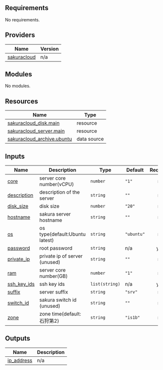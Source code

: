<!-- BEGIN_TF_DOCS -->
## Requirements

No requirements.

## Providers

| Name | Version |
|------|---------|
| <a name="provider_sakuracloud"></a> [sakuracloud](#provider\_sakuracloud) | n/a |

## Modules

No modules.

## Resources

| Name | Type |
|------|------|
| [sakuracloud_disk.main](https://registry.terraform.io/providers/hashicorp/sakuracloud/latest/docs/resources/disk) | resource |
| [sakuracloud_server.main](https://registry.terraform.io/providers/hashicorp/sakuracloud/latest/docs/resources/server) | resource |
| [sakuracloud_archive.ubuntu](https://registry.terraform.io/providers/hashicorp/sakuracloud/latest/docs/data-sources/archive) | data source |

## Inputs

| Name | Description | Type | Default | Required |
|------|-------------|------|---------|:--------:|
| <a name="input_core"></a> [core](#input\_core) | server core number(vCPU) | `number` | `"1"` | no |
| <a name="input_description"></a> [description](#input\_description) | description of the server | `string` | `""` | no |
| <a name="input_disk_size"></a> [disk\_size](#input\_disk\_size) | disk size | `number` | `"20"` | no |
| <a name="input_hostname"></a> [hostname](#input\_hostname) | sakura server hostname | `string` | `""` | no |
| <a name="input_os"></a> [os](#input\_os) | os type(default:Ubuntu latest) | `string` | `"ubuntu"` | no |
| <a name="input_password"></a> [password](#input\_password) | root password | `string` | n/a | yes |
| <a name="input_private_ip"></a> [private\_ip](#input\_private\_ip) | private ip of server (unused) | `string` | `""` | no |
| <a name="input_ram"></a> [ram](#input\_ram) | server core number(GB) | `number` | `"1"` | no |
| <a name="input_ssh_key_ids"></a> [ssh\_key\_ids](#input\_ssh\_key\_ids) | ssh key ids | `list(string)` | n/a | yes |
| <a name="input_suffix"></a> [suffix](#input\_suffix) | server suffix | `string` | `"srv"` | no |
| <a name="input_switch_id"></a> [switch\_id](#input\_switch\_id) | sakura switch id (unused) | `string` | `""` | no |
| <a name="input_zone"></a> [zone](#input\_zone) | zone time(default:石狩第2) | `string` | `"is1b"` | no |

## Outputs

| Name | Description |
|------|-------------|
| <a name="output_ip_address"></a> [ip\_address](#output\_ip\_address) | n/a |
<!-- END_TF_DOCS -->